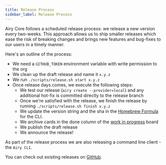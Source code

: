 ```yaml
---
title: Release Process
sidebar_label: Release Process
---
```


Airy Core follows a scheduled release process: we release a new version every
two-weeks. This approach allows us to ship smaller releases which ease the risk
of breaking changes and brings new features and bug-fixes to our users in a
timely manner.

Here's an outline of the process:

- We need a `GITHUB_TOKEN` environment variable with write permission to the org
- We clean up the draft release and name it `x.y.z`
- We run `./scripts/release.sh start x.y.z`
- Once release days comes, we execute the following steps:
  - We test our release (`airy create --provider=local`) and any
    additional hot-fix is committed directly to the release branch
  - Once we're satisfied with the release, we finish the release by running `./scripts/release.sh finish x.y.z`
  - We update the version string and the sha in the [Homebrew Formula](https://github.com/airyhq/homebrew-airy/blob/main/Formula/cli.rb) for the CLI.
  - We archive cards in the done column of the [work in progress](https://github.com/airyhq/airy/projects/1) board
  - We publish the draft release
  - We announce the release!

As part of the release process we are also releasing a command line client - the `Airy CLI`.

You can check out existing releases on [GitHub](https://github.com/airyhq/airy/releases).
